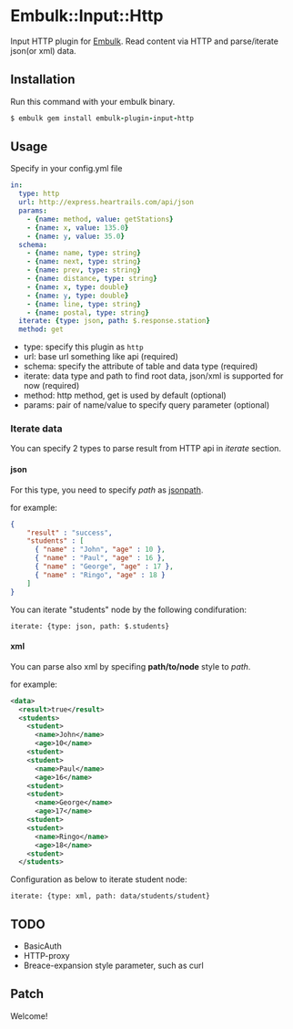 # Embulk::Input::Http

Input HTTP plugin for [Embulk](https://github.com/embulk/embulk).
Read content via HTTP and parse/iterate json(or xml) data.

## Installation

Run this command with your embulk binary.

```ruby
$ embulk gem install embulk-plugin-input-http
```

## Usage

Specify in your config.yml file

```yaml
in:
  type: http
  url: http://express.heartrails.com/api/json
  params:
    - {name: method, value: getStations}
    - {name: x, value: 135.0}
    - {name: y, value: 35.0}
  schema:
    - {name: name, type: string}
    - {name: next, type: string}
    - {name: prev, type: string}
    - {name: distance, type: string}
    - {name: x, type: double}
    - {name: y, type: double}
    - {name: line, type: string}
    - {name: postal, type: string}
  iterate: {type: json, path: $.response.station}
  method: get
```

- type: specify this plugin as `http`
- url: base url something like api (required)
- schema: specify the attribute of table and data type (required)
- iterate: data type and path to find root data, json/xml is supported for now (required)
- method: http method, get is used by default (optional)
- params: pair of name/value to specify query parameter (optional)


### Iterate data

You can specify 2 types to parse result from HTTP api in *iterate* section.


#### json

For this type, you need to specify *path* as  [jsonpath](http://goessner.net/articles/JsonPath/).

for example:

```json
{
    "result" : "success",
    "students" : [
      { "name" : "John", "age" : 10 },
      { "name" : "Paul", "age" : 16 },
      { "name" : "George", "age" : 17 },
      { "name" : "Ringo", "age" : 18 }
    ]
}
```

You can iterate "students" node by the following condifuration:

    iterate: {type: json, path: $.students}

#### xml

You can parse also xml by specifing **path/to/node** style to *path*.

for example:


```xml
<data>
  <result>true</result>
  <students>
    <student>
      <name>John</name>
      <age>10</name>
    <student>
    <student>
      <name>Paul</name>
      <age>16</name>
    <student>
    <student>
      <name>George</name>
      <age>17</name>
    <student>
    <student>
      <name>Ringo</name>
      <age>18</name>
    <student>
  </students>
```

Configuration as below to iterate student node:

    iterate: {type: xml, path: data/students/student}


## TODO

- BasicAuth
- HTTP-proxy
- Breace-expansion style parameter, such as curl

## Patch

Welcome!
